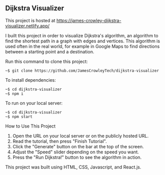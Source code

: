## Dijkstra Visualizer

This project is hosted at https://james-crowley-dijkstra-visualizer.netlify.app/

I built this project in order to visualize Dijkstra's algorithm, an algorithm to find the shortest path in a graph with edges and vertices. This algorithm is used often in the real world, for example in Google Maps to find directions between a starting point and a destination.

Run this command to clone this project:
```
~$ git clone https://github.com/JamesCrowleyTech/dijkstra-visualizer
```
To install dependencies:
```
~$ cd dijkstra-visualizer
~$ npm i
```
To run on your local server:
```
~$ cd dijkstra-visualizer
~$ npm start
```
How to Use This Project
1. Open the URL on your local server or on the publicly hosted URL.
2. Read the tutorial, then press "Finish Tutorial".
3. Click the "Generate" button on the bar at the top of the screen.
4. Adjust the "Speed" slider depending on the speed you want.
5. Press the "Run Dijkstra!" button to see the algorithm in action.

This project was built using HTML, CSS, Javascript, and React.js.
